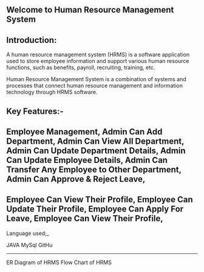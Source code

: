 Welcome to Human Resource Management System
-----------------------------------------------
Introduction:
------------
A human resource management system (HRMS) is a software application used to store employee information and support various human resource functions, such as benefits, payroll, recruiting, training, etc.

Human Resource Management System is a combination of systems and processes that connect human resource management and information technology through HRMS software.

Key Features:-
--------------


Employee Management,
Admin Can Add Department,
Admin Can View All Department,
Admin Can Update Department Details,
Admin Can Update Employee Details,
Admin Can Transfer Any Employee to Other Department,
Admin Can Approve & Reject Leave,
-----------------------------------------------------

Employee Can View Their Profile,
Employee Can Update Their Profile,
Employee Can Apply For Leave,
Employee Can View Their Profile,
-------------------------------------------------------
Language used;_

JAVA
MySql
GitHu

------------------------------------------------
ER Diagram of HRMS
Flow Chart of HRMS




